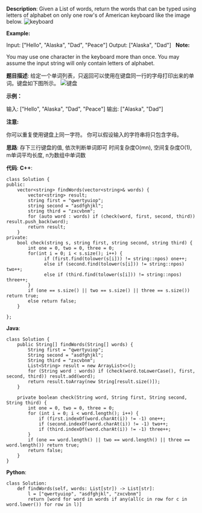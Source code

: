 __Description__:
Given a List of words, return the words that can be typed using letters of alphabet on only one row's of American keyboard like the image below.
![keyboard](https://assets.leetcode.com/uploads/2018/10/12/keyboard.png)

__Example:__

Input: ["Hello", "Alaska", "Dad", "Peace"]
Output: ["Alaska", "Dad"]
 
__Note:__

You may use one character in the keyboard more than once.
You may assume the input string will only contain letters of alphabet.

__题目描述__:
给定一个单词列表，只返回可以使用在键盘同一行的字母打印出来的单词。键盘如下图所示。
![键盘](https://assets.leetcode.com/uploads/2018/10/12/keyboard.png)

__示例：__

输入: ["Hello", "Alaska", "Dad", "Peace"]
输出: ["Alaska", "Dad"]

__注意:__

你可以重复使用键盘上同一字符。
你可以假设输入的字符串将只包含字母。

__思路__:
存下三行键盘的值, 依次判断单词即可
时间复杂度O(mn), 空间复杂度O(1), m单词平均长度, n为数组中单词数

__代码__:
__C++__:
```
class Solution {
public:
    vector<string> findWords(vector<string>& words) {
        vector<string> result;
        string first = "qwertyuiop";
        string second = "asdfghjkl";
        string third = "zxcvbnm";
        for (auto word : words) if (check(word, first, second, third)) result.push_back(word);
        return result;
    }
private:
    bool check(string s, string first, string second, string third) {
        int one = 0, two = 0, three = 0;
        for(int i = 0; i < s.size(); i++) {
              if (first.find(tolower(s[i])) != string::npos) one++;
              else if (second.find(tolower(s[i])) != string::npos) two++;
              else if (third.find(tolower(s[i])) != string::npos) three++;
        }
        if (one == s.size() || two == s.size() || three == s.size()) return true;
        else return false;
    }

};
```

__Java__:
```
class Solution {
    public String[] findWords(String[] words) {
        String first = "qwertyuiop";
        String second = "asdfghjkl";
        String third = "zxcvbnm";
        List<String> result = new ArrayList<>();
        for (String word : words) if (check(word.toLowerCase(), first, second, third)) result.add(word);
        return result.toArray(new String[result.size()]);
    }

    private boolean check(String word, String first, String second, String third) {
        int one = 0, two = 0, three = 0;
        for (int i = 0; i < word.length(); i++) {
            if (first.indexOf(word.charAt(i)) != -1) one++;
            if (second.indexOf(word.charAt(i)) != -1) two++;
            if (third.indexOf(word.charAt(i)) != -1) three++;
        }
        if (one == word.length() || two == word.length() || three == word.length()) return true;
        return false;
    }
}
```

__Python__:
```
class Solution:
    def findWords(self, words: List[str]) -> List[str]:
        l = ["qwertyuiop", "asdfghjkl", "zxcvbnm"]
        return [word for word in words if any(all(c in row for c in word.lower()) for row in l)]
```

